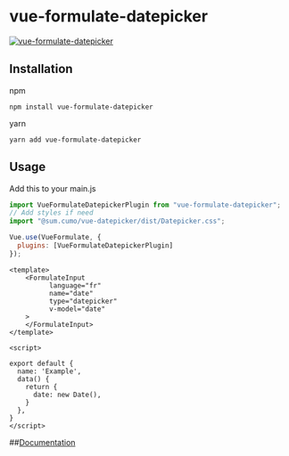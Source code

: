 # vue-formulate-datepicker
[![vue-formulate-datepicker](https://badgen.net/npm/v/vue-formulate-datepicker?color=blue)](https://www.npmjs.com/package/vue-formulate-datepicker)

## Installation
npm 

`npm install vue-formulate-datepicker`

yarn

`yarn add vue-formulate-datepicker`

## Usage 
Add this to your main.js
```javascript
import VueFormulateDatepickerPlugin from "vue-formulate-datepicker";
// Add styles if need
import "@sum.cumo/vue-datepicker/dist/Datepicker.css";

Vue.use(VueFormulate, {
  plugins: [VueFormulateDatepickerPlugin]
});
```

```
<template>
    <FormulateInput
          language="fr"
          name="date"
          type="datepicker"
          v-model="date"
    >
    </FormulateInput>
</template>

<script>

export default {
  name: 'Example',
  data() {
    return {
      date: new Date(),
    }
  },
}
</script>

```
##[Documentation](https://github.com/sumcumo/vue-datepicker)
